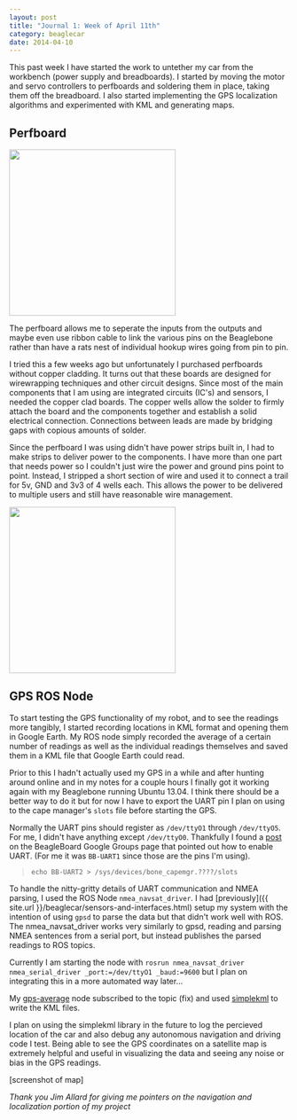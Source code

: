 ```yaml
---
layout: post
title: "Journal 1: Week of April 11th"
category: beaglecar
date: 2014-04-10
---
```


<p class="lead">
This past week I have started the work to untether my car from the workbench
(power supply and breadboards). I started by moving the motor and servo
controllers to perfboards and soldering them in place, taking them off the
breadboard. I also started implementing the GPS localization algorithms and
experimented with KML and generating maps.
</p>

## Perfboard

<img src="{{ site.url }}/images/PerfboardFrontTest.jpg" height="300" width="auto">

The perfboard allows me to seperate the inputs from the outputs and maybe even
use ribbon cable to link the various pins on the Beaglebone rather than have a
rats nest of individual hookup wires going from pin to pin.

I tried this a few weeks ago but unfortunately I purchased perfboards without
copper cladding. It turns out that these boards are designed for wirewrapping
techniques and other circuit designs. Since most of the main components that I
am using are integrated circuits (IC's) and sensors, I needed the copper clad
boards. The copper wells allow the solder to firmly attach the board and the
components together and establish a solid electrical connection. Connections
between leads are made by bridging gaps with copious amounts of solder.

Since the perfboard I was using didn't have power strips built in, I had to make
strips to deliver power to the components. I have more than one part that needs
power so I couldn't just wire the power and ground pins point to point. Instead,
I stripped a short section of wire and used it to connect a trail for 5v, GND
and 3v3 of 4 wells each. This allows the power to be delivered to multiple
users and still have reasonable wire management.

<img src="{{ site.url }}/images/PerfboardBackTest.jpg" height="300" width="auto">

## GPS ROS Node

To start testing the GPS functionality of my robot, and to see the readings
more tangibly, I started recording locations in KML format and opening them in
Google Earth. My ROS node simply recorded the average of a certain number of
readings as well as the individual readings themselves and saved them in a KML
file that Google Earth could read.

Prior to this I hadn't actually used my GPS in a while and after hunting around
online and in my notes for a couple hours I finally got it working again with
my Beaglebone running Ubuntu 13.04. I think there should be a better way to do
it but for now I have to export the UART pin I plan on using to the cape
manager's `slots` file before starting the GPS.

Normally the UART pins should register as `/dev/ttyO1` through `/dev/ttyO5`. For
me, I didn't have anything except `/dev/ttyO0`. Thankfully I found a [post](https://groups.google.com/forum/#!msg/beagleboard/-kHyFqZwEF4/t1GG301XXIkJ)
on the BeagleBoard Google Groups page that pointed out how to enable UART.
(For me it was `BB-UART1` since those are the pins I'm using).

> `echo BB-UART2 > /sys/devices/bone_capemgr.????/slots`

To handle the nitty-gritty details of UART communication and NMEA parsing, I
used the ROS Node `nmea_navsat_driver`. I had [previously]({{ site.url }}/beaglecar/sensors-and-interfaces.html)
setup my system with the intention of using `gpsd` to parse the data but that
didn't work well with ROS. The nmea_navsat_driver works very similarly to gpsd,
reading and parsing NMEA sentences from a serial port, but instead publishes
the parsed readings to ROS topics.

Currently I am starting the node with
`rosrun nmea_navsat_driver nmea_serial_driver _port:=/dev/ttyO1 _baud:=9600`
but I plan on integrating this in a more automated way later...

My [gps-average](https://github.com/BunsenMcDubbs/beaglecar/blob/master/src/gps-tests/gps-average.py)
node subscribed to the topic (fix) and used [simplekml](https://code.google.com/p/simplekml/)
to write the KML files.

I plan on using the simplekml library in the future to log the percieved
location of the car and also debug any autonomous navigation and driving code
I test. Being able to see the GPS coordinates on a satellite map is extremely
helpful and useful in visualizing the data and seeing any noise or bias in the
GPS readings.

[screenshot of map]

_Thank you Jim Allard for giving me pointers on the navigation and localization
portion of my project_
